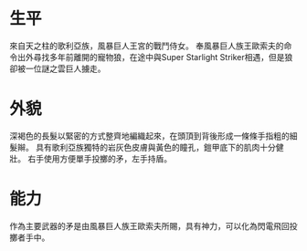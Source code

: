 <!-- TITLE: 貝莉爾 -->
<!-- SUBTITLE: 『以風暴巨人族王歐索夫之名，施予天罰！』CV：朴璐美 -->

# 生平
來自天之柱的歌利亞族，風暴巨人王宮的戰鬥侍女。
奉風暴巨人族王歐索夫的命令出外尋找多年前離開的寵物狼，在途中與Super Starlight Striker相遇，但是狼卻被一位謎之雲巨人擄走。

# 外貌
深褐色的長髮以緊密的方式整齊地編織起來，在頭頂到背後形成一條條手指粗的細髮辮。
具有歌利亞族獨特的岩灰色皮膚與黃色的瞳孔，鎧甲底下的肌肉十分健壯。
右手使用方便單手投擲的矛，左手持盾。

# 能力
作為主要武器的矛是由風暴巨人族王歐索夫所賜，具有神力，可以化為閃電飛回投擲者手中。